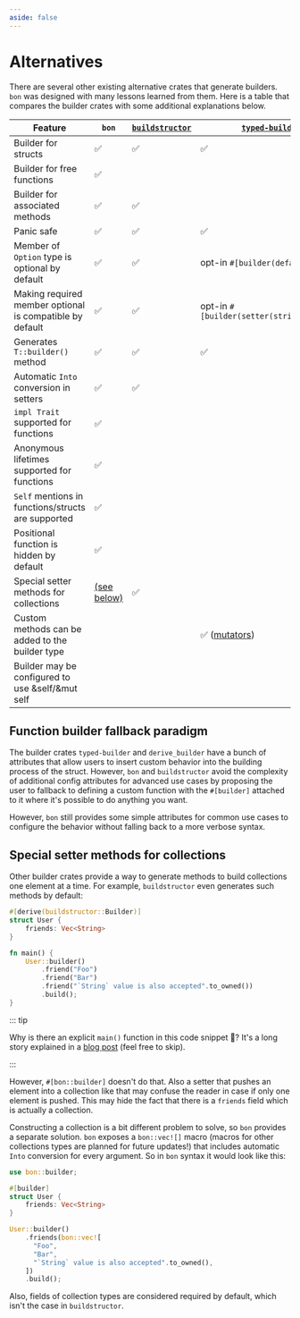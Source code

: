 ```yaml
---
aside: false
---
```


# Alternatives

There are several other existing alternative crates that generate builders. `bon` was designed with many lessons learned from them. Here is a table that compares the builder crates with some additional explanations below.

<!-- If you want to edit the table below make sure to reduce the font size in editor or turn off word wrap to easier view the table -->

Feature                                                  | `bon`              | [`buildstructor`]  | [`typed-builder`]                                                   | [`derive_builder`]
---------------------------------------------------------|--------------------|--------------------|---------------------------------------------------------------------|-------------------
Builder for structs                                      | :white_check_mark: | :white_check_mark: | :white_check_mark:                                                  | :white_check_mark:
Builder for free functions                               | :white_check_mark: |                    |                                                                     |
Builder for associated methods                           | :white_check_mark: | :white_check_mark: |                                                                     |
Panic safe                                               | :white_check_mark: | :white_check_mark: | :white_check_mark:                                                  | `build()` returns a `Result`
Member of `Option` type is optional by default           | :white_check_mark: | :white_check_mark: | <span class="nobr">opt-in `#[builder(default)]`</span>              | <span class="nobr">opt-in `#[builder(default)]`</span>
Making required member optional is compatible by default | :white_check_mark: | :white_check_mark: | <span class="nobr">opt-in `#[builder(setter(strip_option))]`</span> | <span class="nobr">opt-in `#[builder(setter(strip_option))]`</span>
Generates `T::builder()` method                          | :white_check_mark: | :white_check_mark: | :white_check_mark:                                                  | only `Builder::default()`
Automatic `Into` conversion in setters                   | :white_check_mark: | :white_check_mark: |                                                                     |
 `impl Trait` supported for functions                    | :white_check_mark: |                    |                                                                     |
Anonymous lifetimes supported for functions              | :white_check_mark: |                    |                                                                     |
`Self` mentions in functions/structs are supported       | :white_check_mark: |                    |                                                                     |
Positional function is hidden by default                 | :white_check_mark: |                    |                                                                     |
Special setter methods for collections                   | [(see below)][r1]  | :white_check_mark: |                                                                     | :white_check_mark:
Custom methods can be added to the builder type          |                    |                    | :white_check_mark: ([mutators])                                     | :white_check_mark:
Builder may be configured to use &self/&mut self         |                    |                    |                                                                     | :white_check_mark:

## Function builder fallback paradigm

The builder crates `typed-builder` and `derive_builder` have a bunch of attributes that allow users to insert custom behavior into the building process of the struct. However, `bon` and `buildstructor` avoid the complexity of additional config attributes for advanced use cases by proposing the user to fallback to defining a custom function with the `#[builder]` attached to it where it's possible to do anything you want.

However, `bon` still provides some simple attributes for common use cases to configure the behavior without falling back to a more verbose syntax.

## Special setter methods for collections

Other builder crates provide a way to generate methods to build collections one element at a time. For example, `buildstructor` even generates such methods by default:

```rust
#[derive(buildstructor::Builder)]
struct User {
    friends: Vec<String>
}

fn main() {
    User::builder()
        .friend("Foo")
        .friend("Bar")
        .friend("`String` value is also accepted".to_owned())
        .build();
}
```

::: tip

Why is there an explicit `main()` function in this code snippet 🤔? It's a long story explained in a [blog post](../../blog/avoid-child-modules-in-macros) (feel free to skip).

:::

However, `#[bon::builder]` doesn't do that. Also a setter that pushes an element into a collection like that may confuse the reader in case if only one element is pushed. This may hide the fact that there is a `friends` field which is actually a collection.

Constructing a collection is a bit different problem to solve, so `bon` provides a separate solution. `bon` exposes a `bon::vec![]` macro (macros for other collections types are planned for future updates!) that includes automatic `Into` conversion for every argument. So in `bon` syntax it would look like this:

```rust
use bon::builder;

#[builder]
struct User {
    friends: Vec<String>
}

User::builder()
    .friends(bon::vec![
      "Foo",
      "Bar",
      "`String` value is also accepted".to_owned(),
    ])
    .build();
```

Also, fields of collection types are considered required by default, which isn't the case in `buildstructor`.

[`buildstructor`]: https://docs.rs/buildstructor/latest/buildstructor/
[`typed-builder`]: https://docs.rs/typed-builder/latest/typed_builder/
[`derive_builder`]: https://docs.rs/derive_builder/latest/derive_builder/
[mutators]: https://docs.rs/typed-builder/latest/typed_builder/derive.TypedBuilder.html#mutators
[r1]: #special-setter-methods-for-collections
